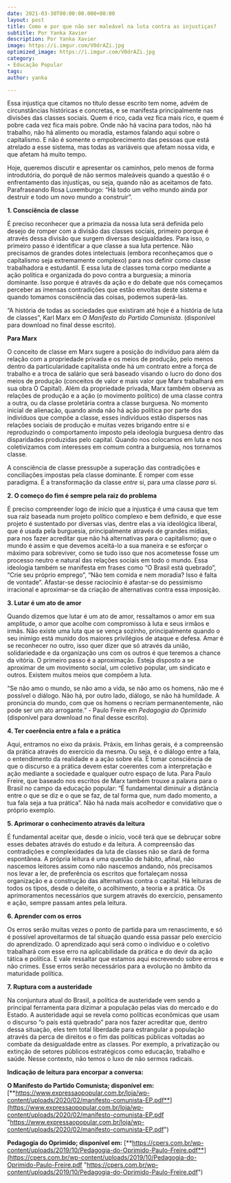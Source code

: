 ```yaml
---
date: 2021-03-30T00:00:00.000+00:00
layout: post
title: Como e por que não ser maleável na luta contra as injustiças?
subtitle: Por Yanka Xavier
description: Por Yanka Xavier
image: https://i.imgur.com/V0drAZi.jpg
optimized_image: https://i.imgur.com/V0drAZi.jpg
category:
- Educação Popular
tags: 
author: yanka

---
```

Essa injustiça que citamos no título desse escrito tem nome, advém de circunstâncias históricas e concretas, e se manifesta principalmente nas divisões das classes sociais. Quem é rico, cada vez fica mais rico, e quem é pobre cada vez fica mais pobre. Onde não há vacina para todos, não há trabalho, não há alimento ou moradia, estamos falando aqui sobre o capitalismo. E não é somente o empobrecimento das pessoas que está atrelado a esse sistema, mas todas as variáveis que afetam nossa vida, e que afetam há muito tempo.

Hoje, queremos discutir e apresentar os caminhos, pelo menos de forma introdutória, do porquê de não sermos maleáveis quando a questão é o enfrentamento das injustiças, ou seja, quando não as aceitamos de fato. Parafraseando Rosa Luxemburgo: “Há todo um velho mundo ainda por destruir e todo um novo mundo a construir”.

  
**1. Consciência de classe**

É preciso reconhecer que a primazia da nossa luta será definida pelo desejo de romper com a divisão das classes sociais, primeiro porque é através dessa divisão que surgem diversas desigualdades. Para isso, o primeiro passo é identificar a que classe a sua luta pertence. Não precisamos de grandes dotes intelectuais (embora reconheçamos que o capitalismo seja extremamente complexo) para nos definir como classe trabalhadora e estudantil. E essa luta de classes toma corpo mediante a ação política e organizada do povo contra a burguesia; a minoria dominante. Isso porque é através da ação e do debate que nós começamos perceber as imensas contradições que estão envoltas deste sistema e quando tomamos consciência das coisas, podemos superá-las.

“A história de todas as sociedades que existiram até hoje é a história de luta de classes”, Karl Marx em _O Manifesto do Partido Comunista_. (disponível para download no final desse escrito).

**Para Marx**

O conceito de classe em Marx sugere a posição do indivíduo para além da relação com a propriedade privada e os meios de produção, pelo menos dentro da particularidade capitalista onde há um contrato entre a força de trabalho e a troca de salário que será baseado visando o lucro do dono dos meios de produção (conceitos de valor e mais valor que Marx trabalhará em sua obra O Capital). Além da propriedade privada, Marx também observa as relações de produção e a ação (o movimento político) de uma classe contra a outra, ou da classe proletária contra a classe burguesa. No momento inicial de alienação, quando ainda não há ação política por parte dos indivíduos que compõe a classe, esses indivíduos estão dispersos nas relações sociais de produção e muitas vezes brigando entre si e reproduzindo o comportamento imposto pela ideologia burguesa dentro das disparidades produzidas pelo capital. Quando nos colocamos em luta e nos coletivizamos com interesses em comum contra a burguesia, nos tornamos classe.

A consciência de classe pressupõe a superação das contradições e conciliações impostas pela classe dominante. É romper com esse paradigma. É a transformação da classe _entre_ si, para uma classe _para_ si.

  
**2. O começo do fim é sempre pela raiz do problema**

É preciso compreender logo de início que a injustiça é uma causa que tem sua raiz baseada num projeto político complexo e bem definido, e que esse projeto é sustentado por diversas vias, dentre elas a via ideológica liberal, que é usada pela burguesia, principalmente através de grandes mídias, para nos fazer acreditar que não há alternativas para o capitalismo; que o mundo é assim e que devemos aceitá-lo a sua maneira e se esforçar o máximo para sobreviver, como se tudo isso que nos acometesse fosse um processo neutro e natural das relações sociais em todo o mundo. Essa ideologia também se manifesta em frases como “O Brasil está quebrado”, “Crie seu próprio emprego”, “Não tem comida e nem moradia? Isso é falta de vontade”. Afastar-se desse raciocínio é afastar-se do pessimismo irracional e aproximar-se da criação de alternativas contra essa imposição.

**3. Lutar é um ato de amor**

Quando dizemos que lutar é um ato de amor, ressaltamos o amor em sua amplitude, o amor que acolhe com compromisso à luta e seus irmãos e irmãs. Não existe uma luta que se vença sozinho, principalmente quando o seu inimigo está munido dos maiores privilégios de ataque e defesa. Amar é se reconhecer no outro, isso quer dizer que só através da união, solidariedade e da organização uns com os outros é que teremos a chance da vitória. O primeiro passo é a aproximação. Esteja disposto a se aproximar de um movimento social, um coletivo popular, um sindicato e outros. Existem muitos meios que compõem a luta.

“Se não amo o mundo, se não amo a vida, se não amo os homens, não me é possível o diálogo. Não há, por outro lado, diálogo, se não há humildade. A pronúncia do mundo, com que os homens o recriam permanentemente, não pode ser um ato arrogante.” - Paulo Freire em _Pedagogia do Oprimido_ (disponível para download no final desse escrito).

**4. Ter coerência entre a fala e a prática**

Aqui, entramos no eixo da práxis. Práxis, em linhas gerais, é a compreensão da prática através do exercício da mesma. Ou seja, é o diálogo entre a fala, o entendimento da realidade e a ação sobre ela. É tomar consciência de que o discurso e a prática devem estar coerentes com a interpretação e ação mediante a sociedade e qualquer outro espaço de luta. Para Paulo Freire, que baseado nos escritos de Marx também trouxe a palavra para o Brasil no campo da educação popular: “É fundamental diminuir a distância entre o que se diz e o que se faz, de tal forma que, num dado momento, a tua fala seja a tua prática”. Não há nada mais acolhedor e convidativo que o próprio exemplo.

  
**5. Aprimorar o conhecimento através da leitura**

É fundamental aceitar que, desde o início, você terá que se debruçar sobre esses debates através do estudo e da leitura. A compreensão das contradições e complexidades da luta de classes não se dará de forma espontânea. A própria leitura é uma questão de hábito, afinal, não nascemos leitores assim como não nascemos andando, nós precisamos nos levar a ler, de preferência os escritos que fortaleçam nossa organização e a construção das alternativas contra o capital. Há leituras de todos os tipos, desde o deleite, o acolhimento, a teoria e a prática. Os aprimoramentos necessários que surgem através do exercício, pensamento e ação, sempre passam antes pela leitura.

  
**6. Aprender com os erros**

Os erros serão muitas vezes o ponto de partida para um renascimento, e só é possível aproveitarmos de tal situação quando essa passar pelo exercício do aprendizado. O aprendizado aqui será como o indivíduo e o coletivo trabalhará com esse erro na aplicabilidade da prática e do devir da ação tática e política. E vale ressaltar que estamos aqui escrevendo sobre erros e não crimes. Esse erros serão necessários para a evolução no âmbito da maturidade política.

  
**7. Ruptura com a austeridade**

Na conjuntura atual do Brasil, a política de austeridade vem sendo a principal ferramenta para dizimar a população pelas vias do mercado e do Estado. A austeridade aqui se revela como políticas econômicas que usam o discurso “o país está quebrado” para nos fazer acreditar que, dentro dessa situação, eles tem total liberdade para estrangular a população através da perca de direitos e o fim das políticas públicas voltadas ao combate da desigualdade entre as classes. Por exemplo, a privatização ou extinção de setores públicos estratégicos como educação, trabalho e saúde. Nesse contexto, não temos o luxo de não sermos radicais.

**Indicação de leitura para encorpar a conversa:**

**O Manifesto do Partido Comunista; disponível em:** [**https://www.expressaopopular.com.br/loja/wp-content/uploads/2020/02/manifesto-comunista-EP.pdf**](https://www.expressaopopular.com.br/loja/wp-content/uploads/2020/02/manifesto-comunista-EP.pdf "https://www.expressaopopular.com.br/loja/wp-content/uploads/2020/02/manifesto-comunista-EP.pdf")

  
**Pedagogia do Oprimido; disponível em:** [**https://cpers.com.br/wp-content/uploads/2019/10/Pedagogia-do-Oprimido-Paulo-Freire.pdf**](https://cpers.com.br/wp-content/uploads/2019/10/Pedagogia-do-Oprimido-Paulo-Freire.pdf "https://cpers.com.br/wp-content/uploads/2019/10/Pedagogia-do-Oprimido-Paulo-Freire.pdf")

